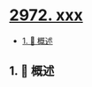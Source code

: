 # [2972. xxx](https://github.com/Tdahuyou/TNotes.leetcode/tree/main/notes/2972.%20xxx)

<!-- region:toc -->

- [1. 📝 概述](#1--概述)

<!-- endregion:toc -->

## 1. 📝 概述
